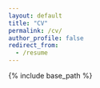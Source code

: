 ```yaml
---
layout: default
title: "CV"
permalink: /cv/
author_profile: false
redirect_from:
  - /resume
---
```


{% include base_path %}

<object data="/files/CV_Erwan_Fagnou.pdf" style="width: -webkit-fill-available;height: 160vh;" type='application/pdf'></object>
